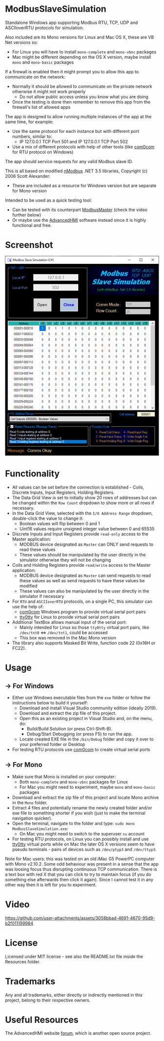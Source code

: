 # ModbusSlaveSimulation
Standalone Windows app supporting Modbus RTU, TCP, UDP and ASCIIoverRTU protocols for simulation.

Also included are its Mono versions for Linux and Mac OS X, these are VB Net versions so:
- For Linux you will have to install `mono-complete` and `mono-vbnc` packages
- Mac might be different depending on the OS X version, maybe install `mono` and `mono-basic` packages

If a firewall is enabled then it might prompt you to allow this app to communicate on the network:
- Normally it should be allowed to communicate on the private network otherwise it might not work properly
  - Do not allow public access unless you know what you are doing
- Once the testing is done then remember to remove this app from the firewall's list of allowed apps

The app is designed to allow running multiple instances of the app at the same time, for example:
- Use the same protocol for each instance but with different port numbers, similar to:
  - IP 127.0.0.1 TCP Port 501 and IP 127.0.0.1 TCP Port 502
- Use a mix of different protocols with help of other tools (like [com0com](https://pete.akeo.ie/search/label/com0com) for RTU protocol on Windows)

The app should service requests for any valid Modbus slave ID.

This is all based on modified [nModbus](https://code.google.com/p/nmodbus/) .NET 3.5 libraries, Copyright (c) 2006 Scott Alexander:
- These are included as a resource for Windows version but are separate for Mono version

Intended to be used as a quick testing tool:
- Can be tested with its counterpart [ModbusMaster](https://github.com/GitHubDragonFly/ModbusMaster) (check the video further below)
- Or maybe use the [AdvancedHMI](https://www.advancedhmi.com/) software instead since it is highly functional and free.

# Screenshot

![Start Page](screenshots/Modbus%20Slave%20Simulation.png?raw=true)

# Functionality
- All values can be set before the connection is established - Coils, Discrete Inputs, Input Registers, Holding Registers.
- The Data Grid View is set to initially show 20 rows of addresses but can be changed within the `Row Count` dropdown to show more or all rows if necessary.
- In the Data Grid View, selected with the `I/O Address Range` dropdown, double-click the value to change it:
  - Boolean values will flip between 0 and 1
  - Uint16 values require unsigned integer value between 0 and 65535
- Discrete Inputs and Input Registers provide `read-only` access to the Master application:
  - MODBUS device designated as `Master` can ONLY send requests to read these values
  - These values should be manipulated by the user directly in the simulator otherwise they will not be changing
- Coils and Holding Registers provide `read/write` access to the Master application:
  - MODBUS device designated as `Master` can send requests to read these values as well as send requests to have these values be modified
  - These values can also be manipulated by the user directly in the simulator if necessary
- For `RTU` and `ASCIIoverRTU` protocols, on a single PC, this simulator can use the help of:
  - [com0com](https://pete.akeo.ie/search/label/com0com) Windows program to provide virtual serial port pairs
  - [tty0tty](https://github.com/freemed/tty0tty) for Linux to provide virtual serial port pairs
- Additional TextBox allows manual input of the serial port:
  - Mainly intended for Linux so those `tty0tty` virtual port pairs, like `/dev/tnt0` <=> `/dev/tnt1`, could be accessed
  - This box was removed in the Mac Mono version
- The library also supports Masked Bit Write, function code 22 (0x16H or FC22).

# Usage

## -> For Windows
- Either use Windows executable files from the `exe` folder or follow the instructions below to build it yourself:
  - Download and install Visual Studio community edition (ideally 2019).
  - Download and extract the zip file of this project.
  - Open this as an existing project in Visual Studio and, on the menu, do:
    - Build/Build Solution (or press Ctrl-Shift-B).
    - Debug/Start Debugging (or press F5) to run the app.
  - Locate created EXE file in the `/bin/Debug` folder and copy it over to your preferred folder or Desktop
- For testing RTU protocols use [com0com](https://pete.akeo.ie/search/label/com0com) to create virtual serial ports

## -> For Mono
- Make sure that Mono is installed on your computer:
  - Both `mono-complete` and `mono-vbnc` packages for Linux
  - For Mac you might need to experiment, maybe `mono` and `mono-basic` packages
- Download and extract the zip file of this project and locate Mono archive in the `Mono` folder.
- Extract 4 files and potentially rename the newly created folder and/or exe file to something shorter if you wish (just to make the terminal navigation quicker).
- Open the terminal, navigate to the folder and type: `sudo mono ModbusSlaveSimulation.exe`:
  - On Mac you might need to switch to the superuser `su` account
- For testing RTU protocols, on Linux you can possibly install and use [tty0tty](https://github.com/freemed/tty0tty) virtual ports while on Mac the later OS X versions seem to have pseudo terminals - pairs of devices such as `/dev/ptyp3` and `/dev/ttyp3`.

Note for Mac users: this was tested on an old iMac G5 PowerPC computer with Mono v2.10.2. Some odd behaviour was present in a sense that the app was loosing focus thus disrupting continuous TCP communication. There is a text box with red X that you can click to try to maintain focus (if you do something else afterwards then click it again). Since I cannot test it in any other way then it is left for you to experiment.

# Video

https://github.com/user-attachments/assets/3058bbad-4691-4670-95d9-b2f011199984

# License
Licensed under MIT license - see also the README.txt file inside the Resources folder.

# Trademarks
Any and all trademarks, either directly or indirectly mentioned in this project, belong to their respective owners.

# Useful Resources
The AdvancedHMI website [forum](https://www.advancedhmi.com/forum/), which is another open source project.
